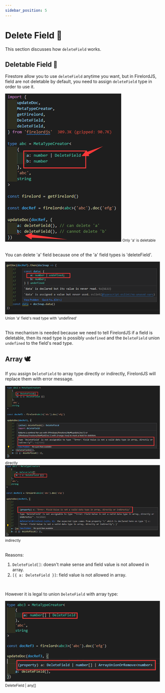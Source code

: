 ```yaml
---
sidebar_position: 5
---
```


# Delete Field 🍄

This section discusses how `deleteField` works.

## Deletable Field 🦜

Firestore allow you to use `deleteField` anytime you want, but in FirelordJS, field are not deletable by default, you need to assign `deleteField` type in order to use it.

<div  style={{ display:'flex', flexDirection:"column", alignItems:'center' }}>
        <img src='https://github.com/tylim88/FirelordJSDoc/blob/main/static/img/deleteField1.png?raw=true' />
        <small>Only 'a' is deletable</small>
</div>
<br/>

You can delete 'a' field because one of the 'a' field types is 'deleteField'.

<div  style={{ display:'flex', flexDirection:"column", alignItems:'center' }}>
        <img src='https://github.com/tylim88/FirelordJSDoc/blob/main/static/img/deleteField2.png?raw=true' />
        <small>Union 'a' field's read type with 'undefined'</small>
</div>
<br/>

This mechanism is needed because we need to tell FirelordJS if a field is deletable, then its read type is possibly `undefined` and the `DeleteField` union `undefined` to the field's read type.

## Array 🕊️

If you assign `DeleteField` to array type directly or indirectly, FirelordJS will replace them with error message.

<div  style={{ display:'flex', justifyContent:'space-around' }}>
    <div style={{ display:'flex', flexDirection:"column", alignItems:'center' }}>
        <img src='https://github.com/tylim88/FirelordJSDoc/blob/main/static/img/deleteField3.png?raw=true' />
        <small>directly</small>
    </div>
    <div style={{ display:'flex', flexDirection:"column", alignItems:'center' }}>
        <img src='https://github.com/tylim88/FirelordJSDoc/blob/main/static/img/deleteField4.png?raw=true' />
        <small>indirectly</small>
    </div>
</div>
<br/>

Reasons:

1. `DeleteField[]`: doesn't make sense and field value is not allowed in array.
2. `[{ a: DeleteField }]`: field value is not allowed in array.

<br/>

However it is legal to union `DeleteField` with array type:

<div  style={{ display:'flex', flexDirection:"column", alignItems:'center' }}>
        <img src='https://github.com/tylim88/FirelordJSDoc/blob/main/static/img/deleteField5.png?raw=true' />
        <small>DeleteField | any[]</small>
</div>
<br/>
